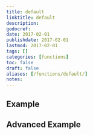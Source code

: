 ```yaml
---
title: default
linktitle: default
description:
godocref:
date: 2017-02-01
publishdate: 2017-02-01
lastmod: 2017-02-01
tags: []
categories: [functions]
toc: false
draft: false
aliases: [/functions/default/]
notes:
---
```


## Example

## Advanced Example

